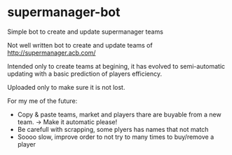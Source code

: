 # supermanager-bot
Simple bot to create and update supermanager teams

Not well written bot to create and update teams of http://supermanager.acb.com/

Intended only to create teams at begining, it has evolved to semi-automatic updating with a basic prediction of players efficiency.

Uploaded only to make sure it is not lost.

For my me of the future:
  - Copy & paste teams, market and players thare are buyable from a new team. -> Make it automatic please!
  - Be carefull with scrapping, some plyers has names that not match
  - Soooo slow, improve order to not try to many times to buy/remove a player
